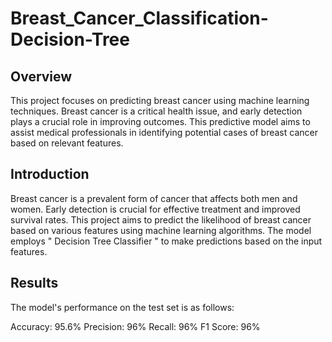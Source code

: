 # Breast_Cancer_Classification-Decision-Tree

## Overview
This project focuses on predicting breast cancer using machine learning techniques. Breast cancer is a critical health issue, and early detection plays a crucial role in improving outcomes. This predictive model aims to assist medical professionals in identifying potential cases of breast cancer based on relevant features.

## Introduction
Breast cancer is a prevalent form of cancer that affects both men and women. Early detection is crucial for effective treatment and improved survival rates. This project aims to predict the likelihood of breast cancer based on various features using machine learning algorithms. The model employs " Decision Tree Classifier " to make predictions based on the input features.

## Results
The model's performance on the test set is as follows:

Accuracy: 95.6%
Precision: 96%
Recall: 96%
F1 Score: 96%
